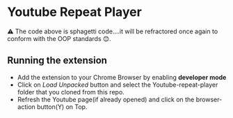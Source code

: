 # Youtube Repeat Player

⚠️ The code above is sphagetti code....it will be refractored once again to conform with the OOP standards 😊.

## Running the extension
* Add the extension to your Chrome Browser by enabling **developer mode**
* Click on *Load Unpacked* button and select the Youtube-repeat-player folder that you cloned from this repo.
* Refresh the Youtube page(if already opened) and click on the browser-action button(Y) on Top.  